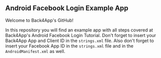 ## Android Facebook Login Example App
Welcome to Back4App's GitHub!

In this repository you will find an example app with all steps covered at Back4App's Android Facebook Login Tutorial.
Don't forget to insert your Back4App App and Client ID in the `strings.xml` file. Also don't forget to insert your Facebook App ID in the `strings.xml` file and in the `AndroidManifest.xml` as well.
